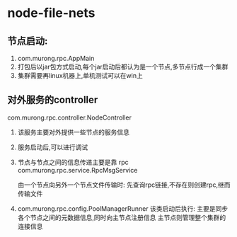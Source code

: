 # node-file-nets
## 节点启动:
1. com.murong.rpc.AppMain
2. 打包后以jar包方式启动,每个jar启动后都认为是一个节点,多节点行成一个集群
3. 集群需要再linux机器上,单机测试可以在win上

## 对外服务的controller
com.murong.rpc.controller.NodeController
1. 该服务主要对外提供一些节点的服务信息
2. 服务启动后,可以进行调试
3. 节点与节点之间的信息传递主要是靠 rpc
   com.murong.rpc.service.RpcMsgService
    
   由一个节点向另外一个节点文件传输时: 先查询rpc链接,不存在则创建rpc,继而传输文件
4. com.murong.rpc.config.PoolManagerRunner
   该类启动后执行:
        主要是同步各个节点之间的元数据信息,同时向主节点注册信息
主节点则管理整个集群的连接信息
        







